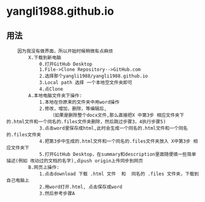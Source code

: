 # yangli1988.github.io

## 用法

        因为我没有做界面，所以开始时候稍微有点麻烦
            X.下载到新电脑
                0.打开GitHub Desktop
                1.File->Clone Repository-->GitHub.com
                2.选择那个yangli1988/yangli1988.github.io
                3.Local path 选择 一个本地空文件夹即可
                4.点Clone
            A.本地电脑文件夹下操作:
                1.本地在你原来的文件夹中用word操作
                2.修改，增加，删除，等编辑后,
                    （如果是删除整个docx文件,那么直接把X 中第3步 相应文件夹下 的.html文件和一个同名的.files文件夹删除，然后跳过步骤3，4执行步骤5)
                3.点击word里保存成html,此时会生成一个同名的.html文件和一个同名的.files文件夹
                4.把第3步中生成的.html文件和一个同名的.files文件夹放入 X中第3步 相应文件夹下
                5.打开GitHub Desktop，在summary和description里面随便填一些简单描述(例如 改动过的文档的名字),点push origin上传同步到网页
            B.网页上操作:
                1.点击download 下载 .html 文件  和  同名的 .files 文件夹，下载到自己电脑上
                2.用word打开.html, 点击保存成word
                3.然后参考步骤A
